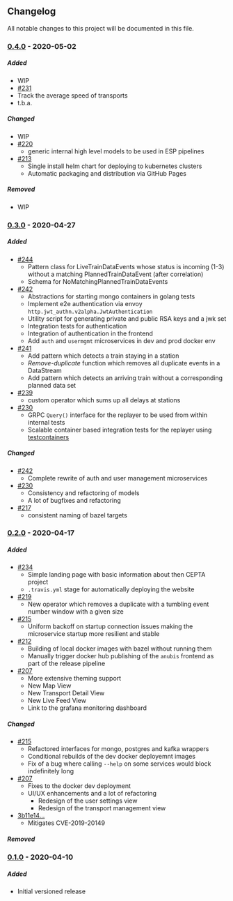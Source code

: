 ## Changelog
All notable changes to this project will be documented in this file.

### [0.4.0] - 2020-05-02
##### Added
- WIP
- [#231](https://github.com/bptlab/cepta/pull/231)
- Track the average speed of transports
- t.b.a.

##### Changed
- WIP
- [#220](https://github.com/bptlab/cepta/pull/220)
  - generic internal high level models to be used in ESP pipelines
- [#213](https://github.com/bptlab/cepta/pull/213)
  - Single install helm chart for deploying to kubernetes clusters
  - Automatic packaging and distribution via GitHub Pages

##### Removed
- WIP

### [0.3.0] - 2020-04-27
##### Added
- [#244](https://github.com/bptlab/cepta/pull/244)
  - Pattern class for LiveTrainDataEvents whose status is incoming (1-3) without a matching PlannedTrainDataEvent (after correlation)
  - Schema for NoMatchingPlannedTrainDataEvents
- [#242](https://github.com/bptlab/cepta/pull/242)
  - Abstractions for starting mongo containers in golang tests
  - Implement e2e authentication via envoy `http.jwt_authn.v2alpha.JwtAuthentication`
  - Utility script for generating private and public RSA keys and a jwk set
  - Integration tests for authentication
  - Integration of authentication in the frontend
  - Add `auth` and `usermgmt` microservices in dev and prod docker env
- [#241](https://github.com/bptlab/cepta/pull/241)
  - Add pattern which detects a train staying in a station
  - *Remove-duplicate* function which removes all duplicate events in a DataStream
  - Add pattern which detects an arriving train without a corresponding planned data set
- [#239](https://github.com/bptlab/cepta/pull/239)
  - custom operator which sums up all delays at stations
- [#230](https://github.com/bptlab/cepta/pull/230)
  - GRPC `Query()` interface for the replayer to be used from within internal tests
  - Scalable container based integration tests for the replayer using [testcontainers](https://github.com/romnnn/testcontainers)

##### Changed
- [#242](https://github.com/bptlab/cepta/pull/242)
  - Complete rewrite of auth and user management microservices
- [#230](https://github.com/bptlab/cepta/pull/230)
  - Consistency and refactoring of models
  - A lot of bugfixes and refactoring
- [#217](https://github.com/bptlab/cepta/pull/217)
  - consistent naming of bazel targets

### [0.2.0] - 2020-04-17
##### Added
- [#234](https://github.com/bptlab/cepta/pull/234)
  - Simple landing page with basic information about then CEPTA project
  - `.travis.yml` stage for automatically deploying the website
- [#219](https://github.com/bptlab/cepta/pull/219)
  - New operator which removes a duplicate with a tumbling event number window with a given size
- [#215](https://github.com/bptlab/cepta/pull/215)
  - Uniform backoff on startup connection issues making the microservice startup more resilient and stable
- [#212](https://github.com/bptlab/cepta/pull/212)
  - Building of local docker images with bazel without running them
  - Manually trigger docker hub publishing of the `anubis` frontend as part of the release pipeline
- [#207](https://github.com/bptlab/cepta/pull/207)
  - More extensive theming support
  - New Map View
  - New Transport Detail View
  - New Live Feed View
  - Link to the grafana monitoring dashboard

##### Changed
- [#215](https://github.com/bptlab/cepta/pull/215)
  - Refactored interfaces for mongo, postgres and kafka wrappers
  - Conditional rebuilds of the dev docker deployemnt images
  - Fix of a bug where calling `--help` on some services would block indefinitely long
- [#207](https://github.com/bptlab/cepta/pull/207)
  - Fixes to the docker dev deployment
  - UI/UX enhancements and a lot of refactoring
    - Redesign of the user settings view
    - Redesign of the transport management view
- [3b11e14...](https://github.com/bptlab/cepta/commit/3b11e14a05e31c29e62e4a8c779d023eadfed9b9)
  - Mitigates CVE-2019-20149

##### Removed

### [0.1.0] - 2020-04-10
##### Added
- Initial versioned release

[0.4.0]: https://github.com/bptlab/cepta/compare/v0.3.0...v0.4.0
[0.3.0]: https://github.com/bptlab/cepta/compare/v0.2.0...v0.3.0
[0.2.0]: https://github.com/bptlab/cepta/compare/v0.1.0...v0.2.0
[0.1.0]: https://github.com/bptlab/cepta/releases/tag/v0.1.0
